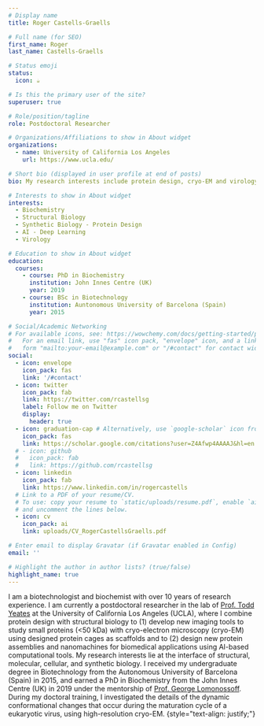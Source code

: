 ```yaml
---
# Display name
title: Roger Castells-Graells

# Full name (for SEO)
first_name: Roger
last_name: Castells-Graells

# Status emoji
status:
  icon: ☕️

# Is this the primary user of the site?
superuser: true

# Role/position/tagline
role: Postdoctoral Researcher

# Organizations/Affiliations to show in About widget
organizations:
  - name: University of California Los Angeles
    url: https://www.ucla.edu/

# Short bio (displayed in user profile at end of posts)
bio: My research interests include protein design, cryo-EM and virology.

# Interests to show in About widget
interests:
  - Biochemistry
  - Structural Biology
  - Synthetic Biology - Protein Design
  - AI - Deep Learning
  - Virology

# Education to show in About widget
education:
  courses:
    - course: PhD in Biochemistry
      institution: John Innes Centre (UK)
      year: 2019
    - course: BSc in Biotechnology
      institution: Auntonomous University of Barcelona (Spain)
      year: 2015

# Social/Academic Networking
# For available icons, see: https://wowchemy.com/docs/getting-started/page-builder/#icons
#   For an email link, use "fas" icon pack, "envelope" icon, and a link in the
#   form "mailto:your-email@example.com" or "/#contact" for contact widget.
social:
  - icon: envelope
    icon_pack: fas
    link: '/#contact'
  - icon: twitter
    icon_pack: fab
    link: https://twitter.com/rcastellsg
    label: Follow me on Twitter
    display:
      header: true
  - icon: graduation-cap # Alternatively, use `google-scholar` icon from `ai` icon pack
    icon_pack: fas
    link: https://scholar.google.com/citations?user=Z4Afwp4AAAAJ&hl=en
  # - icon: github
  #   icon_pack: fab
  #   link: https://github.com/rcastellsg
  - icon: linkedin
    icon_pack: fab
    link: https://www.linkedin.com/in/rogercastells
  # Link to a PDF of your resume/CV.
  # To use: copy your resume to `static/uploads/resume.pdf`, enable `ai` icons in `params.yaml`,
  # and uncomment the lines below.
  - icon: cv
    icon_pack: ai
    link: uploads/CV_RogerCastellsGraells.pdf

# Enter email to display Gravatar (if Gravatar enabled in Config)
email: ''

# Highlight the author in author lists? (true/false)
highlight_name: true
---
```


I am a biotechnologist and biochemist with over 10 years of research experience. 
I am currently a postdoctoral researcher in the lab of [Prof. Todd Yeates](https://yeateslab.mbi.ucla.edu) at the University of California Los Angeles (UCLA), where I combine protein design with structural biology to (1) develop new imaging tools to study small proteins (<50 kDa) with cryo-electron microscopy (cryo-EM) using designed protein cages as scaffolds and to (2) design new protein assemblies and nanomachines for biomedical applications using AI-based computational tools. My research interests lie at the interface of structural, molecular, cellular, and synthetic biology. I received my undergraduate degree in Biotechnology from the Autonomous University of Barcelona (Spain) in 2015, and earned a PhD in Biochemistry from the John Innes Centre (UK) in 2019 under the mentorship of [Prof. George Lomonossoff](https://www.jic.ac.uk/people/george-lomonosoff/). During my doctoral training, I investigated the details of the dynamic conformational changes that occur during the maturation cycle of a eukaryotic virus, using high-resolution cryo-EM.
{style="text-align: justify;"}

